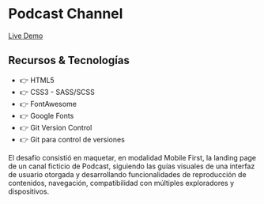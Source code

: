 # Podcast Channel

[Live Demo](https://arjusgit.github.io/podcast-channel/)

## Recursos & Tecnologías
* :point_right: HTML5
* :point_right: CSS3 - SASS/SCSS
* :point_right: FontAwesome
* :point_right: Google Fonts
* :point_right: Git Version Control
* :point_right: Git para control de versiones

El desafío consistió en maquetar, en modalidad Mobile First, la landing page de un canal ficticio de Podcast, siguiendo las guías visuales de una interfaz de usuario otorgada y desarrollando funcionalidades de reproducción de contenidos, navegación, compatibilidad con múltiples exploradores y dispositivos.


